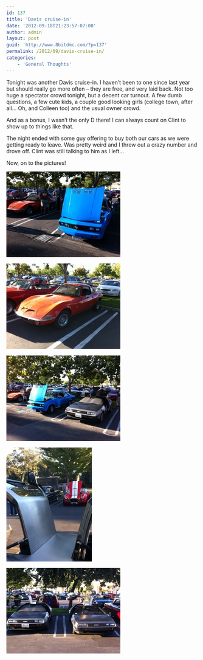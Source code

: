 ```yaml
---
id: 137
title: 'Davis cruise-in'
date: '2012-09-18T21:23:57-07:00'
author: admin
layout: post
guid: 'http://www.8bitdmc.com/?p=137'
permalink: /2012/09/davis-cruise-in/
categories:
    - 'General Thoughts'
---
```


Tonight was another Davis cruise-in. I haven’t been to one since last year but should really go more often – they are free, and very laid back. Not too huge a spectator crowd tonight, but a decent car turnout. A few dumb questions, a few cute kids, a couple good looking girls (college town, after all… Oh, and Colleen too) and the usual owner crowd.

And as a bonus, I wasn’t the only D there! I can always count on Clint to show up to things like that.

The night ended with some guy offering to buy both our cars as we were getting ready to leave. Was pretty weird and I threw out a crazy number and drove off. Clint was still talking to him as I left…

Now, on to the pictures!

[![20120918-212211.jpg](/assets/images/2012/09/20120918-212211.jpg)](/8bitdmc/assets/images/2012/09/20120918-212211.jpg)

[![20120918-212222.jpg](/assets/images/2012/09/20120918-212222.jpg)](/8bitdmc/assets/images/2012/09/20120918-212222.jpg)

[![20120918-212158.jpg](/assets/images/2012/09/20120918-212158.jpg)](/8bitdmc/assets/images/2012/09/20120918-212158.jpg)

[![20120918-212231.jpg](/assets/images/2012/09/20120918-212231.jpg)](/8bitdmc/assets/images/2012/09/20120918-212231.jpg)

[![20120918-212237.jpg](/assets/images/2012/09/20120918-212237.jpg)](/8bitdmc/assets/images/2012/09/20120918-212237.jpg)